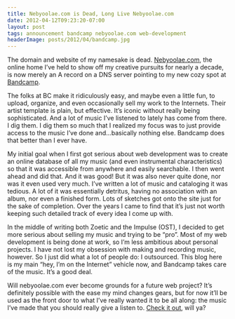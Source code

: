 ```yaml
---
title: Nebyoolae.com is Dead, Long Live Nebyoolae.com
date: 2012-04-12T09:23:20-07:00
layout: post
tags: announcement bandcamp nebyoolae.com web-development
headerImage: posts/2012/04/bandcamp.jpg
---
```

The domain and website of my namesake is dead. [Nebyoolae.com](http://nebyoolae.com), the online home I&#8217;ve held to show off my creative pursuits for nearly a decade, is now merely an A record on a DNS server pointing to my new cozy spot at [Bandcamp](http://bandcamp.com).

<!--more-->

The folks at BC make it ridiculously easy, and maybe even a little fun, to upload, organize, and even occasionally sell my work to the Internets. Their artist template is plain, but effective. It&#8217;s iconic without really being sophisticated. And a lot of music I&#8217;ve listened to lately has come from there. I dig them. I dig them so much that I realized my focus was to just provide access to the music I&#8217;ve done and&#8230;basically nothing else. Bandcamp does that better than I ever have.

My initial goal when I first got serious about web development was to create an online database of all my music (and even instrumental characteristics) so that it was accessible from anywhere and easily searchable. I then went ahead and did that. And it was good! But it was also never quite done, nor was it even used very much. I&#8217;ve written a lot of music and cataloging it was tedious. A lot of it was essentially detritus, having no association with an album, nor even a finished form. Lots of sketches got onto the site just for the sake of completion. Over the years I came to find that it&#8217;s just not worth keeping such detailed track of every idea I come up with.

In the middle of writing both Zoetic and the Impulse (OST), I decided to get more serious about selling my music and trying to be &#8220;pro&#8221;. Most of my web development is being done at work, so I&#8217;m less ambitious about personal projects. I have not lost my obsession with making and recording music, however. So I just did what a lot of people do: I outsourced. This blog here is my main &#8220;hey, I&#8217;m on the Internet&#8221; vehicle now, and Bandcamp takes care of the music. It&#8217;s a good deal.

Will nebyoolae.com ever become grounds for a future web project? It&#8217;s definitely possible with the ease my mind changes gears, but for now it&#8217;ll be used as the front door to what I&#8217;ve really wanted it to be all along: the music I&#8217;ve made that you should really give a listen to. [Check it out](http://nebyoolae.com), will ya?
